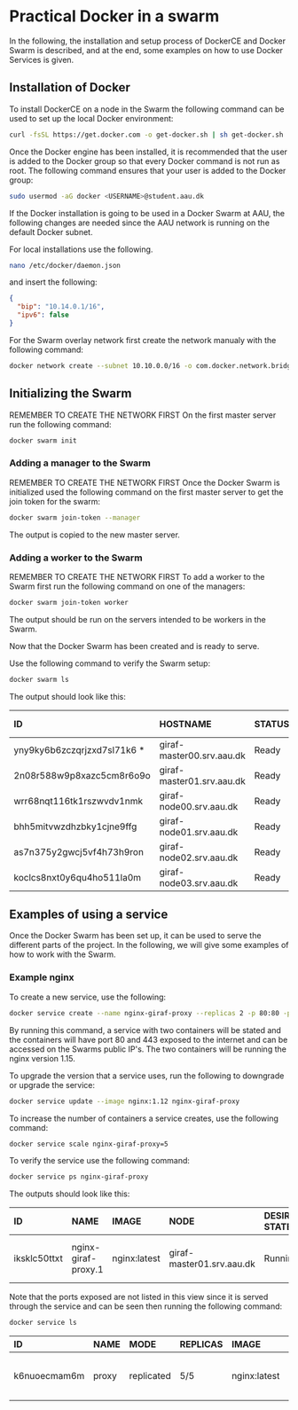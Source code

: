 # Practical Docker in a swarm

In the following, the installation and setup process of DockerCE and Docker Swarm is described, and at the end, some examples on how to use Docker Services is given.

## Installation of Docker 

To install DockerCE on a node in the Swarm the following command can be used to set up the local Docker environment:

```bash
curl -fsSL https://get.docker.com -o get-docker.sh | sh get-docker.sh
```

Once the Docker engine has been installed, it is recommended that the user is added to the Docker group so that every Docker command is not run as root. The following command ensures that your user is added to the Docker group:

```bash
sudo usermod -aG docker <USERNAME>@student.aau.dk
```

If the Docker installation is going to be used in a Docker Swarm at AAU, the following changes are needed since the AAU network is running on the default Docker subnet.

For local installations use the following.

```bash
nano /etc/docker/daemon.json
```

and insert the following:

```json
{
  "bip": "10.14.0.1/16",
  "ipv6": false
}
```

For the Swarm overlay network first create the network manualy with the following command:

```bash
docker network create --subnet 10.10.0.0/16 -o com.docker.network.bridge.enable_icc=false -o com.docker.network.bridge.name=docker_gwbridge 
```

## Initializing the Swarm

REMEMBER TO CREATE THE NETWORK FIRST
On the first master server run the following command:

```bash
docker swarm init
```

### Adding a manager to the Swarm

REMEMBER TO CREATE THE NETWORK FIRST
Once the Docker Swarm is initialized used the following command on the first master server to get the join token for the swarm:

```bash
docker swarm join-token --manager
```

The output is copied to the new master server.

### Adding a worker to the Swarm

REMEMBER TO CREATE THE NETWORK FIRST
To add a worker to the Swarm first run the following command on one of the managers:

```bash
docker swarm join-token worker
```

The output should be run on the servers intended to be workers in the Swarm.

Now that the Docker Swarm has been created and is ready to serve.

Use the following command to verify the Swarm setup:

```bash
docker swarm ls
```

The output should look like this:

| ID                           | HOSTNAME                   | STATUS             | AVAILABILITY       | MANAGER STATUS     | ENGINE VERSION |
| :--------------------------- | :------------------------- | :----------------- | :----------------- | :----------------- | :------------- |
| yny9ky6b6zczqrjzxd7sl71k6 *  | giraf-master00.srv.aau.dk  | Ready              | Active             | Leader             | 18.09.3        |
| 2n08r588w9p8xazc5cm8r6o9o    | giraf-master01.srv.aau.dk  | Ready              | Active             | Reachable          | 18.09.3        |
| wrr68nqt116tk1rszwvdv1nmk    | giraf-node00.srv.aau.dk    | Ready              | Active             |                    | 18.09.3        |
| bhh5mitvwzdhzbky1cjne9ffg    | giraf-node01.srv.aau.dk    | Ready              | Active             |                    | 18.09.3        |
| as7n375y2gwcj5vf4h73h9ron    | giraf-node02.srv.aau.dk    | Ready              | Active             |                    | 18.09.3        |
| koclcs8nxt0y6qu4ho511la0m    | giraf-node03.srv.aau.dk    | Ready              | Active             |                    | 18.09.3        |


## Examples of using a service

Once the Docker Swarm has been set up, it can be used to serve the different parts of the project. In the following, we will give some examples of how to work with the Swarm.

### Example nginx

To create a new service, use the following:

```bash
docker service create --name nginx-giraf-proxy --replicas 2 -p 80:80 -p 443:443 nginx:1.15
```

By running this command, a service with two containers will be stated and the containers will have port 80 and 443 exposed to the internet and can be accessed on the Swarms public IP's. The two containers will be running the nginx version 1.15.

To upgrade the version that a service uses, run the following to downgrade or upgrade the service:

```bash
docker service update --image nginx:1.12 nginx-giraf-proxy
```

To increase the number of containers a service creates, use the following command:

```bash
docker service scale nginx-giraf-proxy=5
```

To verify the service use the following command:

```bash
docker service ps nginx-giraf-proxy
```

The outputs should look like this:

| ID                 | NAME               | IMAGE              | NODE                       | DESIRED STATE      | CURRENT STATE           | ERROR              | PORTS |
| :------------------|:-------------------|:-------------------|:---------------------------|:-------------------|:------------------------|:-------------------|:-----|
| iksklc50ttxt       | nginx-giraf-proxy.1| nginx:latest       | giraf-master01.srv.aau.dk  | Running            | Running 29 minutes ago  |                    ||

Note that the ports exposed are not listed in this view since it is served through the service and can be seen then running the following command:

```bash
docker service ls
```

| ID                 | NAME               | MODE               | REPLICAS           | IMAGE              | PORTS |
| :------------------|:-------------------|:-------------------|:-------------------|:-------------------|:------|
| k6nuoecmam6m       | proxy              | replicated         | 5/5                | nginx:latest       | *:80->80/tcp, *:443->443/tcp|
